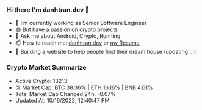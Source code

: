 ### Hi there I'm danhtran.dev 👋

- 🔭 I’m currently working as Senior Software Engineer
- 😄 But have a passion on crypto projects
- 💬 Ask me about Android, Crypto, Running 
- 📫 How to reach me: <a href="https://danhtran.dev" target="_blank">danhtran.dev</a> or <a href="Developer-Resume.pdf" target="_blank">my Resume</a>
- 🌱 Building a website to help people find their dream house (updating ...)

### Crypto Market Summarize
- Active Crypto: 13213
- % Market Cap: BTC 38.36% | ETH 16.16% | BNB 4.61%
- Total Market Cap Changed 24h: -0.07%
- Updated At: 10/16/2022, 12:40:47 PM
